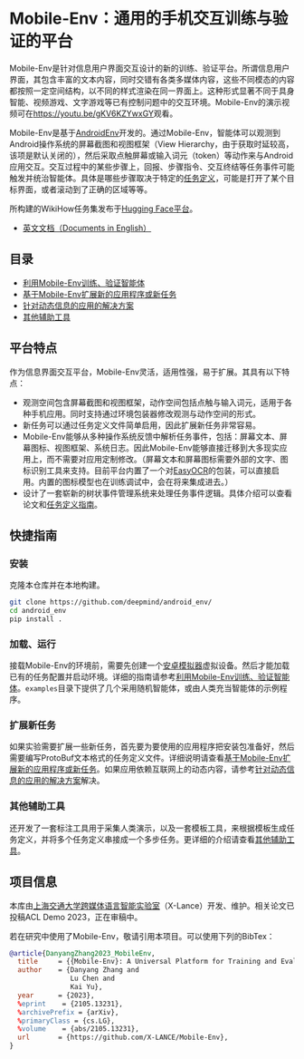 <!-- vimc: call SyntaxRange#Include('```sh', '```', 'sh', 'NonText'): -->
<!-- vimc: call SyntaxRange#Include('```bibtex', '```', 'bib', 'NonText'): -->
<!-- vim: set nospell iminsert=2: -->

# Mobile-Env：通用的手机交互训练与验证的平台

Mobile-Env是针对信息用户界面交互设计的新的训练、验证平台。所谓信息用户界面，其包含丰富的文本内容，同时交错有各类多媒体内容，这些不同模态的内容都按照一定空间结构，以不同的样式渲染在同一界面上。这种形式显著不同于具身智能、视频游戏、文字游戏等已有控制问题中的交互环境。Mobile-Env的演示视频可在<https://youtu.be/gKV6KZYwxGY>观看。

Mobile-Env是基于[AndroidEnv](https://github.com/deepmind/android_env)开发的。通过Mobile-Env，智能体可以观测到Android操作系统的屏幕截图和视图框架（View Hierarchy，由于获取时延较高，该项是默认关闭的），然后采取点触屏幕或输入词元（token）等动作来与Android应用交互。交互过程中的某些步骤上，回报、步骤指令、交互终结等任务事件可能触发并统治智能体。具体是哪些步骤取决于特定的[任务定义](docs/task-definition-zh.md)，可能是打开了某个目标界面，或者滚动到了正确的区域等等。

所构建的WikiHow任务集发布于[Hugging Face平台](https://huggingface.co/datasets/zdy023/WikiHow-taskset)。

* [英文文档（Documents in English）](README.md)

## 目录

* [利用Mobile-Env训练、验证智能体](docs/env-usage-zh.md)
* [基于Mobile-Env扩展新的应用程序或新任务](docs/task-definition-zh.md)
* [针对动态信息的应用的解决方案](docs/dynamic-app-zh.md)
* [其他辅助工具](docs/other-tools-zh.md)

## 平台特点

作为信息界面交互平台，Mobile-Env灵活，适用性强，易于扩展。其具有以下特点：

* 观测空间包含屏幕截图和视图框架，动作空间包括点触与输入词元，适用于各种手机应用。同时支持通过环境包装器修改观测与动作空间的形式。
* 新任务可以通过任务定义文件简单启用，因此扩展新任务非常容易。
* Mobile-Env能够从多种操作系统反馈中解析任务事件，包括：屏幕文本、屏幕图标、视图框架、系统日志。因此Mobile-Env能够直接迁移到大多现实应用上，而不需要对应用定制修改。（屏幕文本和屏幕图标需要外部的文字、图标识别工具来支持。目前平台内置了一个对[EasyOCR](https://github.com/JaidedAI/EasyOCR)的包装，可以直接启用。内置的图标模型也在训练调试中，会在将来集成进去。）
* 设计了一套崭新的树状事件管理系统来处理任务事件逻辑。具体介绍可以查看论文和[任务定义指南](docs/task-definition-zh.md)。<!-- TODO: 论文链接 -->

## 快捷指南

### 安装

<!-- TODO: pypi源 -->

克隆本仓库并在本地构建。

```sh
git clone https://github.com/deepmind/android_env/
cd android_env
pip install .
```

### 加载、运行

接载Mobile-Env的环境前，需要先创建一个[安卓模拟器](https://developer.android.com/about)虚拟设备。然后才能加载已有的任务配置并启动环境。详细的指南请参考[利用Mobile-Env训练、验证智能体](docs/env-usage-zh.md)。`examples`目录下提供了几个采用随机智能体，或由人类充当智能体的示例程序。

### 扩展新任务

如果实验需要扩展一些新任务，首先要为要使用的应用程序把安装包准备好，然后需要编写ProtoBuf文本格式的任务定义文件。详细说明请查看[基于Mobile-Env扩展新的应用程序或新任务](docs/task-definition-zh.md)。如果应用依赖互联网上的动态内容，请参考[针对动态信息的应用的解决方案](docs/dynamic-app-zh.md)解决。

### 其他辅助工具

还开发了一套标注工具用于采集人类演示，以及一套模板工具，来根据模板生成任务定义，并将多个任务定义串接成一个多步任务。更详细的介绍请查看[其他辅助工具](docs/other-tools-zh.md)。

## 项目信息

本库由[上海交通大学跨媒体语言智能实验室](https://x-lance.sjtu.edu.cn/en)（X-Lance）开发、维护。相关论文已投稿ACL Demo 2023，正在审稿中。<!-- TODO: 论文链接 -->

若在研究中使用了Mobile-Env，敬请引用本项目。可以使用下列的BibTex：

```bibtex
@article{DanyangZhang2023_MobileEnv,
  title     = {{Mobile-Env}: A Universal Platform for Training and Evaluation of Mobile Interaction},
  author    = {Danyang Zhang and
               Lu Chen and
               Kai Yu},
  year      = {2023},
  %eprint    = {2105.13231},
  %archivePrefix = {arXiv},
  %primaryClass = {cs.LG},
  %volume    = {abs/2105.13231},
  url       = {https://github.com/X-LANCE/Mobile-Env},
}
```
